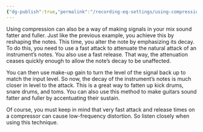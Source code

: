 ```yaml
---
{"dg-publish":true,"permalink":"/recording-eq-settings/using-compression-to-fatten-sounds/","tags":["Keep/Label/Mixing","Keep/Label/Compression"]}
---
```




Using compression can also be a way of making signals in your mix sound fatter and fuller. Just like the previous example, you achieve this by reshaping the notes. This time, you alter the note by emphasizing its decay. To do this, you need to use a fast attack to attenuate the natural attack of an instrument’s notes. You also use a fast release. That way, the attenuation ceases quickly enough to allow the note’s decay to be unaffected.

You can then use make-up gain to turn the level of the signal back up to match the input level. So now, the decay of the instrument’s notes is much closer in level to the attack. This is a great way to fatten up kick drums, snare drums, and toms. You can also use this method to make guitars sound fatter and fuller by accentuating their sustain.

Of course, you must keep in mind that very fast attack and release times on a compressor can cause low-frequency distortion. So listen closely when using this technique.
